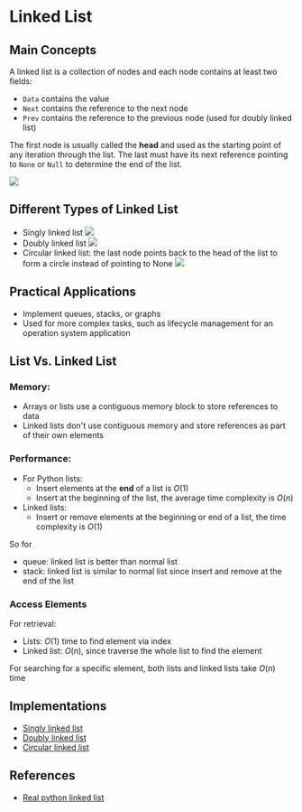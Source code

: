 # Linked List


## Main Concepts
A linked list is a collection of nodes and each node contains at least two fields:
- `Data` contains the value
- `Next` contains the reference to the next node
- `Prev` contains the reference to the previous node (used for doubly linked list)

The first node is usually called the **head** and used as the starting point of any iteration through the list. The last must have its next reference pointing to `None` or `Null` to determine the end of the list.

![](https://files.realpython.com/media/Group_14.27f7c4c6ec02.png)


## Different Types of Linked List
- Singly linked list
![](https://files.realpython.com/media/Group_14.27f7c4c6ec02.png)
- Doubly linked list
![](https://files.realpython.com/media/Group_21.7139fd0c8abb.png)
- Circular linked list: the last node points back to the head of the list to form a circle instead of pointing to None
![](https://files.realpython.com/media/Group_22.cee69a15dbe3.png)


## Practical Applications
- Implement queues, stacks, or graphs
- Used for more complex tasks, such as lifecycle management for an operation system application


## List Vs. Linked List
### Memory:
- Arrays or lists use a contiguous memory block to store references to data
- Linked lists don't use contiguous memory and store references as part of their own elements

### Performance:
- For Python lists:
    - Insert elements at the **end** of a list is $O(1)$
    - Insert at the beginning of the list, the average time complexity is $O(n)$
- Linked lists:
    - Insert or remove elements at the beginning or end of a list, the time complexity is $O(1)$

So for
- queue: linked list is better than normal list
- stack: linked list is similar to normal list since insert and remove at the end of the list

### Access Elements
For retrieval:
- Lists: $O(1)$ time to find element via index
- Linked list: $O(n)$, since traverse the whole list to find the element

For searching for a specific element, both lists and linked lists take $O(n)$ time

## Implementations
- [Singly linked list](singly_linked_list.py)
- [Doubly linked list](doubly_linked_list.py)
- [Circular linked list](circular_linked_list.py)

## References
- [Real python linked list](https://realpython.com/linked-lists-python/)